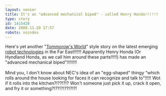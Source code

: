 ```yaml
---
layout: senior
title: It's an "advanced mechanical biped" - called Henry Honda!!!!!!
type: story
id: 1415428
date: 2000-11-20 17:57
robots: noindex
---
```


Here's yet another "<a href="http://www.bbc.co.uk/science/tw/">Tommorow's World</a>" style story on the latest emerging <a href="http://www.feer.com/_0011_23/p038innov.html">robot technologies</a> in the Far East!!!!!! Apparently Henry Honda (Or Hyndland Honda, as we call him around these parts!!!!!) has made an "advanced mechanical biped"!!!!!!!! <br/><br/>Mind you, I don't know about NEC's idea of an "egg-shaped" thingy "which rolls around the house looking for faces it can recognize and talk to"!!!!! Wot if it rolls into the kitchen?!??!?!? Won't someone just pick it up, crack it open, and fry it or something?!??!?!??!?!?!
<div style="clear: both;"></div>
